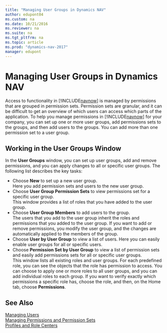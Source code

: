 ```yaml
---
title: "Managing User Groups in Dynamics NAV"
author: edupont04
ms.custom: na
ms.date: 10/21/2016
ms.reviewer: na
ms.suite: na
ms.tgt_pltfrm: na
ms.topic: article
ms.prod: "dynamics-nav-2017"
manager: edupont
---
```

# Managing User Groups in Dynamics NAV
Access to functionality in [!INCLUDE[navnow](includes/navnow_md.md)] is managed by permissions that are grouped in permission sets. Permission sets are granular, and it can be difficult to get an overview of which users can access which parts of the application. To help you manage permissions in [!INCLUDE[navnow](includes/navnow_md.md)] for your company, you can set up one or more user groups, add permissions sets to the groups, and then add users to the groups. You can add more than one permission set to a user group.

## Working in the User Groups Window
In the **User Groups** window, you can set up user groups, add and remove permissions, and you can apply changes to all or specific user groups. The following list describes the key tasks:

-   Choose **New** to set up a new user group.  
    Here you add permission sets and users to the new user group.
-   Choose **User Group Permission Sets** to view permissions set for a specific user group.  
    This window provides a list of roles that you have added to the user group.
-   Choose **User Group Members** to add users to the group.  
    The users that you add to the user group inherit the roles and permissions that you added to the user group. If you want to add or remove permissions, you modify the user group, and the changes are automatically applied to the members of the group.  
-   Choose **User by User Group** to view a list of users.
    Here you can easily enable user groups for all or specific users.  
-   Choose **Permission Set by User Group** to view a list of permission sets and easily add permissions sets for all or specific user groups.  
    This window lists all existing roles and user groups. For each predefined role, you can see the objects that the role has permission to access. You can choose to apply one or more roles to all user groups, and you can add individual roles to each group. If you want to verify exactly which permissions a specific role has, choose the role, and then, on the Home tab, choose **Permissions**.  

## See Also
[Managing Users](Managing-Users.md)  
[Managing Permissions and Permission Sets](Managing-Permissions-and-Permission-Sets.md)  
[Profiles and Role Centers](Profiles-and-Role-Centers.md)  
